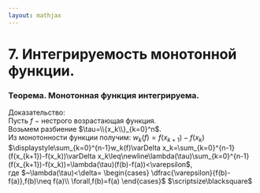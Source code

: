 ```yaml
---  
layout: mathjax  
---  
```

  
# 7. Интегрируемость монотонной функции.  
  
### Теорема. Монотонная функция интегрируема.  
Доказательство:  
Пусть $f~-~$нестрого возрастающая функция.  
Возьмем разбиение $\tau=\\{x_k\\}_{k=0}^n$.  
Из монотонности функции получим: $w_k(f)=f(x_{k+1})-f(x_k)$  
$\displaystyle\sum_{k=0}^{n-1}w_k(f)\varDelta x_k=\sum_{k=0}^{n-1}(f(x_{k+1})-f(x_k))\varDelta x_k\leq\newline\lambda(\tau)\sum_{k=0}^{n-1}(f(x_{k+1})-f(x_k))=\lambda(\tau)(f(b)-f(a))<\varepsilon$,  
где $~\lambda(\tau)<\delta=  
\begin{cases}  
\dfrac{\varepsilon}{f(b)-f(a)},f(b)\neq f(a)\\  
\forall,f(b)=f(a)  
\end{cases}$  $\scriptsize\blacksquare$  
